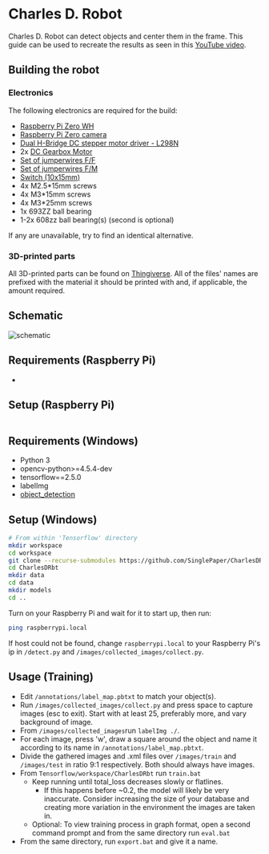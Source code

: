 # Charles D. Robot
Charles D. Robot can detect objects and center them in the frame. This guide can be used to recreate the results as seen in this [YouTube video](https://youtu.be/6JhAzuDE4sk).

## Building the robot
### Electronics
The following electronics are required for the build:
- [Raspberry Pi Zero WH](https://www.kiwi-electronics.nl/nl/raspberry-pi-zero-wh-header-voorgesoldeerd-3328?search=raspberry%20pi%20zero&page=2)
- [Raspberry Pi Zero camera](https://nl.aliexpress.com/item/32788881215.html?spm=a2g0s.9042311.0.0.27424c4dMKKQ5k)
- [Dual H-Bridge DC stepper motor driver - L298N](https://www.kiwi-electronics.nl/nl/dual-h-bridge-dc-stepper-motor-driver-l298n-4117?search=h-bridge)
- 2x [DC Gearbox Motor](https://www.kiwi-electronics.nl/nl/dc-gearbox-motor-tt-motor-200rpm-3-6vdc-10318?search=motor)
- [Set of jumperwires F/F](https://www.kiwi-electronics.nl/nl/jumperwires-10-stuks-f-f-15cm-362)
- [Set of jumperwires F/M](https://www.kiwi-electronics.nl/nl/jumperwires-10-stuks-m-f-15cm-311?search=jumper%20cable)
- [Switch (10x15mm)](https://nl.aliexpress.com/item/1005001513148147.html?spm=a2g0s.9042311.0.0.27424c4dBuHDV5)
- 4x M2.5\*15mm screws
- 4x M3\*15mm screws
- 4x M3\*25mm screws
- 1x 693ZZ ball bearing
- 1-2x 608zz ball bearing(s) (second is optional)

If any are unavailable, try to find an identical alternative.
### 3D-printed parts
All 3D-printed parts can be found on [Thingiverse](https://www.thingiverse.com/thing:5167214). All of the files' names are prefixed with the material it should be printed with and, if applicable, the amount required.

## Schematic
![schematic](https://user-images.githubusercontent.com/27017516/146649582-84fa802a-a21b-4eb1-aa96-c11541feb33e.png)


## Requirements (Raspberry Pi)
- 

## Setup (Raspberry Pi)
```bash

```

## Requirements (Windows)
- Python 3
- opencv-python>=4.5.4-dev
- tensorflow==2.5.0
- labelImg
- [object_detection](https://tensorflow-object-detection-api-tutorial.readthedocs.io/en/latest/install.html#install-the-object-detection-api)

## Setup (Windows)
```bash
# From within 'Tensorflow' directory 
mkdir workspace
cd workspace
git clone --recurse-submodules https://github.com/SinglePaper/CharlesDRbt.git
cd CharlesDRbt
mkdir data
cd data
mkdir models
cd ..
```
Turn on your Raspberry Pi and wait for it to start up, then run:
```bash
ping raspberrypi.local
```
If host could not be found, change ```raspberrypi.local``` to your Raspberry Pi's ip in ```/detect.py``` and ```/images/collected_images/collect.py```.
## Usage (Training)
- Edit ```/annotations/label_map.pbtxt``` to match your object(s).
- Run ```/images/collected_images/collect.py``` and press space to capture images (esc to exit). Start with at least 25, preferably more, and vary background of image.
- From ```/images/collected_images```run ```labelImg ./```.
- For each image, press 'w', draw a square around the object and name it according to its name in ```/annotations/label_map.pbtxt```.
- Divide the gathered images and .xml files over ```/images/train``` and ```/images/test``` in ratio 9:1 respectively. Both should always have images.
- From ```Tensorflow/workspace/CharlesDRbt``` run ```train.bat```
  - Keep running until total_loss decreases slowly or flatlines. 
    - If this happens before ~0.2, the model will likely be very inaccurate. Consider increasing the size of your database and creating more variation in the environment the images are taken in.
  - Optional: To view training process in graph format, open a second command prompt and from the same directory run ```eval.bat```
- From the same directory, run ```export.bat``` and give it a name.
